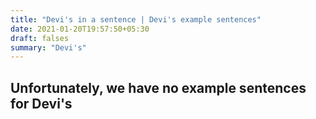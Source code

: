 ```yaml
---
title: "Devi's in a sentence | Devi's example sentences"
date: 2021-01-20T19:57:50+05:30
draft: falses
summary: "Devi's"
---
```

## Unfortunately, we have no example sentences for Devi's                 
